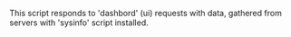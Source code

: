This script responds to 'dashbord' (ui) requests with data, gathered from servers with 'sysinfo' script installed.